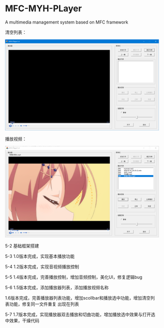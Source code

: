 # MFC-MYH-PLayer
A multimedia management system based on MFC framework

清空列表：

![1588925221379](https://github.com/MayoHa/MFC-MYH-PLayer/blob/master/1588925221379.png)

播放视频：

![1588925107665](https://github.com/MayoHa/MFC-MYH-PLayer/blob/master/1588925107665.png)

5-2  基础框架搭建

5-3  1.0版本完成，实现基本播放功能

5-4  1.2版本完成，实现音视频播放控制

5-5  1.4版本完成，完善播放控制，增加音频控制，美化UI，修复逻辑bug

5-6  1.5版本完成，添加播放器列表，添加播放视频名称

​	1.6版本完成，完善播放器列表功能，增加scollbar和播放选中功能，增加清空列表功能，修复同一文件重复		出现在列表

5-7 1.7版本完成，实现播放器双击播放和切曲功能，增加播放选中效果与打开选中效果，干燥代码



